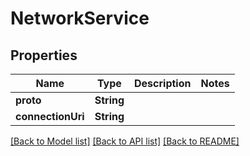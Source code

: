 # NetworkService

## Properties
Name | Type | Description | Notes
------------ | ------------- | ------------- | -------------
**proto** | **String** |  | 
**connectionUri** | **String** |  | 

[[Back to Model list]](../README.md#documentation-for-models) [[Back to API list]](../README.md#documentation-for-api-endpoints) [[Back to README]](../README.md)


